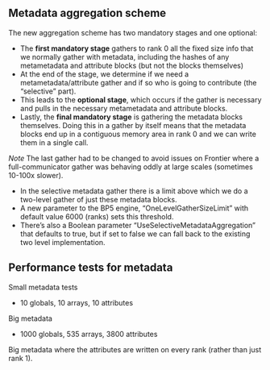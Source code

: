 ## Metadata aggregation scheme

The new aggregation scheme has two mandatory stages and one optional:
- The **first mandatory stage** gathers to rank 0 all the fixed size info that we normally gather with metadata, including the hashes of any metametadata and attribute blocks (but not the blocks themselves)
- At the end of the stage, we determine if we need a metametadata/attribute gather and if so who is going to contribute (the “selective” part).
- This leads to the **optional stage**, which occurs if the gather is necessary and pulls in the necessary metametadata and attribute blocks.
- Lastly, the **final mandatory stage** is gathering the metadata blocks themselves.
  Doing this in a gather by itself means that the metadata blocks end up in a contiguous memory area in rank 0 and we can write them in a single call.

*Note*
The last gather had to be changed to avoid issues on Frontier where a full-communicator gather was behaving oddly at large scales (sometimes 10-100x slower).
- In the selective metadata gather there is a limit above which we do a two-level gather of just these metadata blocks.
- A new parameter to the BP5 engine, “OneLevelGatherSizeLimit” with default value 6000 (ranks) sets this threshold.
- There’s also a Boolean parameter “UseSelectiveMetadataAggregation” that defaults to true, but if set to false we can fall back to the existing two level implementation.

## Performance tests for metadata

Small metadata tests
- 10 globals, 10 arrays, 10 attributes

Big metadata
- 1000 globals, 535 arrays, 3800 attributes

Big metadata where the attributes are written on every rank (rather than just rank 1).  

